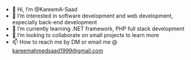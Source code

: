 - 👋 Hi, I’m @KareemA-Saad
- 👀 I’m interested in software development and web development,  especially back-end development 
- 🌱 I’m currently learning .NET framework, PHP full stack development
- 💞️ I’m looking to collaborate on small projects to learn more
- 📫 How to reach me by DM or email me @ kareemahmedsaad1999@gmail.com

<!---
KareemA-Saad/KareemA-Saad is a ✨ special ✨ repository because its `README.md` (this file) appears on your GitHub profile.
You can click the Preview link to take a look at your changes.
--->
